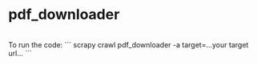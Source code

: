 # pdf_downloader
<br>
To run the code:
```
scrapy crawl pdf_downloader -a target=...your target url...
```
